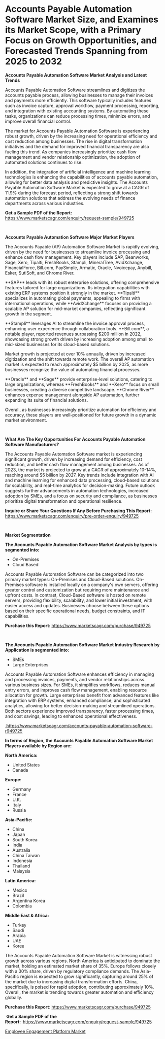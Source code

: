 <p><h1>Accounts Payable Automation Software Market Size, and Examines its Market Scope, with a Primary Focus on Growth Opportunities, and Forecasted Trends Spanning from 2025 to 2032</h1></p><p><strong>Accounts Payable Automation Software Market Analysis and Latest Trends</strong></p>
<p><p>Accounts Payable Automation Software streamlines and digitizes the accounts payable process, allowing businesses to manage their invoices and payments more efficiently. This software typically includes features such as invoice capture, approval workflow, payment processing, reporting, and integration with existing accounting systems. By automating these tasks, organizations can reduce processing times, minimize errors, and improve overall financial control.</p><p>The market for Accounts Payable Automation Software is experiencing robust growth, driven by the increasing need for operational efficiency and cost reduction among businesses. The rise in digital transformation initiatives and the demand for improved financial transparency are also fueling this trend. As companies increasingly prioritize cash flow management and vendor relationship optimization, the adoption of automated solutions continues to rise.</p><p>In addition, the integration of artificial intelligence and machine learning technologies is enhancing the capabilities of accounts payable automation, allowing for better data analysis and predictive insights. The Accounts Payable Automation Software Market is expected to grow at a CAGR of 11.9% during the forecast period, reflecting a strong shift towards automation solutions that address the evolving needs of finance departments across various industries.</p></p>
<p><strong>Get a Sample PDF of the Report:&nbsp;</strong> <a href="https://www.marketscagr.com/enquiry/request-sample/949725?utm_campaign=2650&utm_medium=2&utm_source=Github&utm_content=ia&utm_term=07032025&utm_id=accounts-payable-automation-software">https://www.marketscagr.com/enquiry/request-sample/949725</a></p>
<p>&nbsp;</p>
<p><strong>Accounts Payable Automation Software Major Market Players</strong></p>
<p><p>The Accounts Payable (AP) Automation Software Market is rapidly evolving, driven by the need for businesses to streamline invoice processing and enhance cash flow management. Key players include SAP, Beanworks, Sage, Xero, Tipalti, FreshBooks, Stampli, MineralTree, AvidXchange, FinancialForce, Bill.com, PaySimple, Armatic, Oracle, Nvoicepay, Anybill, Esker, SutiSoft, and Chrome River.</p><p>**SAP** leads with its robust enterprise solutions, offering comprehensive features tailored for large organizations. Its integration capabilities with existing ERP systems position it strongly in the market. **Tipalti** specializes in automating global payments, appealing to firms with international operations, while **AvidXchange** focuses on providing a scalable AP solution for mid-market companies, reflecting significant growth in the segment.</p><p>**Stampli** leverages AI to streamline the invoice approval process, enhancing user experience through collaboration tools. **Bill.com**, a notable player, reported revenues surpassing $200 million in 2022, showcasing strong growth driven by increasing adoption among small to mid-sized businesses for its cloud-based solutions.</p><p>Market growth is projected at over 10% annually, driven by increased digitization and the shift towards remote work. The overall AP automation market is expected to reach approximately $5 billion by 2025, as more businesses recognize the value of automating financial processes.</p><p>**Oracle** and **Sage** provide enterprise-level solutions, catering to large organizations, whereas **FreshBooks** and **Xero** focus on small businesses, creating a diverse competitive landscape. **Chrome River** enhances expense management alongside AP automation, further expanding its suite of financial solutions.</p><p>Overall, as businesses increasingly prioritize automation for efficiency and accuracy, these players are well-positioned for future growth in a dynamic market environment.</p></p>
<p>&nbsp;</p>
<p><strong>What Are The Key Opportunities For Accounts Payable Automation Software Manufacturers?</strong></p>
<p><p>The Accounts Payable Automation Software market is experiencing significant growth, driven by increasing demand for efficiency, cost reduction, and better cash flow management among businesses. As of 2023, the market is projected to grow at a CAGR of approximately 10-14%, reaching around $5 billion by 2027. Key trends include integration with AI and machine learning for enhanced data processing, cloud-based solutions for scalability, and real-time analytics for decision-making. Future outlook suggests further advancements in automation technologies, increased adoption by SMEs, and a focus on security and compliance, as businesses prioritize digital transformation and operational resilience.</p></p>
<p><strong>Inquire or Share Your Questions If Any Before Purchasing This Report:</strong> <a href="https://www.marketscagr.com/enquiry/pre-order-enquiry/949725?utm_campaign=2650&utm_medium=2&utm_source=Github&utm_content=ia&utm_term=07032025&utm_id=accounts-payable-automation-software">https://www.marketscagr.com/enquiry/pre-order-enquiry/949725</a></p>
<p>&nbsp;</p>
<p><strong>Market Segmentation</strong></p>
<p><strong>The Accounts Payable Automation Software Market Analysis by types is segmented into:</strong></p>
<p><ul><li>On-Premises</li><li>Cloud Based</li></ul></p>
<p><p>Accounts Payable Automation Software can be categorized into two primary market types: On-Premises and Cloud-Based solutions. On-Premises software is installed locally on a company's own servers, offering greater control and customization but requiring more maintenance and upfront costs. In contrast, Cloud-Based software is hosted on remote servers, providing flexibility, scalability, and lower initial investment, with easier access and updates. Businesses choose between these options based on their specific operational needs, budget constraints, and IT capabilities.</p></p>
<p><strong>Purchase this Report:&nbsp;</strong><a href="https://www.marketscagr.com/purchase/949725?utm_campaign=2650&utm_medium=2&utm_source=Github&utm_content=ia&utm_term=07032025&utm_id=accounts-payable-automation-software">https://www.marketscagr.com/purchase/949725</a></p>
<p>&nbsp;</p>
<p><strong>The Accounts Payable Automation Software Market Industry Research by Application is segmented into:</strong></p>
<p><ul><li>SMEs</li><li>Large Enterprises</li></ul></p>
<p><p>Accounts Payable Automation Software enhances efficiency in managing and processing invoices, payments, and vendor relationships across various business sizes. For SMEs, it simplifies workflows, reduces manual entry errors, and improves cash flow management, enabling resource allocation for growth. Large enterprises benefit from advanced features like integration with ERP systems, enhanced compliance, and sophisticated analytics, allowing for better decision-making and streamlined operations. Both sectors experience improved transparency, faster processing times, and cost savings, leading to enhanced operational effectiveness.</p></p>
<p><a href="https://www.marketscagr.com/accounts-payable-automation-software-r949725?utm_campaign=2650&utm_medium=2&utm_source=Github&utm_content=ia&utm_term=07032025&utm_id=accounts-payable-automation-software">&nbsp;https://www.marketscagr.com/accounts-payable-automation-software-r949725</a></p>
<p><strong>In terms of Region, the Accounts Payable Automation Software Market Players available by Region are:</strong></p>
<p>
    <p> <strong> North America: </strong>
        <ul>
            <li>United States</li>
            <li>Canada</li>
        </ul>
        </p> 
    <p> <strong> Europe: </strong>
        <ul>
            <li>Germany</li>
            <li>France</li>
            <li>U.K.</li>
            <li>Italy</li>
            <li>Russia</li>
        </ul>
        </p> 
    <p> <strong> Asia-Pacific: </strong>
        <ul>
            <li>China</li>
            <li>Japan</li>
            <li>South Korea</li>
            <li>India</li>
            <li>Australia</li>
            <li>China Taiwan</li>
            <li>Indonesia</li>
            <li>Thailand</li>
            <li>Malaysia</li>
        </ul>
        </p> 
    <p> <strong> Latin America: </strong>
        <ul>
            <li>Mexico</li>
            <li>Brazil</li>
            <li>Argentina Korea</li>
            <li>Colombia</li>
        </ul>
        </p> 
    <p> <strong> Middle East & Africa: </strong>
        <ul>
            <li>Turkey</li>
            <li>Saudi</li>
            <li>Arabia</li>
            <li>UAE</li>
            <li>Korea</li>
        </ul>
    </p>
    </p>
<p><p>The Accounts Payable Automation Software Market is witnessing robust growth across various regions. North America is anticipated to dominate the market, holding an estimated market share of 35%. Europe follows closely with a 30% share, driven by regulatory compliance demands. The Asia-Pacific region is expected to grow significantly, capturing around 25% of the market due to increasing digital transformation efforts. China, specifically, is poised for rapid adoption, contributing approximately 10%. Overall, the market is trending towards greater automation and efficiency globally.</p></p>
<p><strong>Purchase this Report: </strong><a href="https://www.marketscagr.com/purchase/949725?utm_campaign=2650&utm_medium=2&utm_source=Github&utm_content=ia&utm_term=07032025&utm_id=accounts-payable-automation-software">https://www.marketscagr.com/purchase/949725</a></p>
<p>&nbsp;<strong>Get a Sample PDF of the Report:&nbsp;&nbsp;</strong><a href="https://www.marketscagr.com/enquiry/request-sample/949725?utm_campaign=2650&utm_medium=2&utm_source=Github&utm_content=ia&utm_term=07032025&utm_id=accounts-payable-automation-software">https://www.marketscagr.com/enquiry/request-sample/949725</a></p>
<p><strong></strong></p>
<p><p><a href="https://github.com/ccreola81/Market-Research-Report-List-1/blob/main/employee-engagement-platform-market.md?utm_campaign=2650&utm_medium=2&utm_source=Github&utm_content=ia&utm_term=07032025&utm_id=accounts-payable-automation-software">Employee Engagement Platform Market</a></p></p>